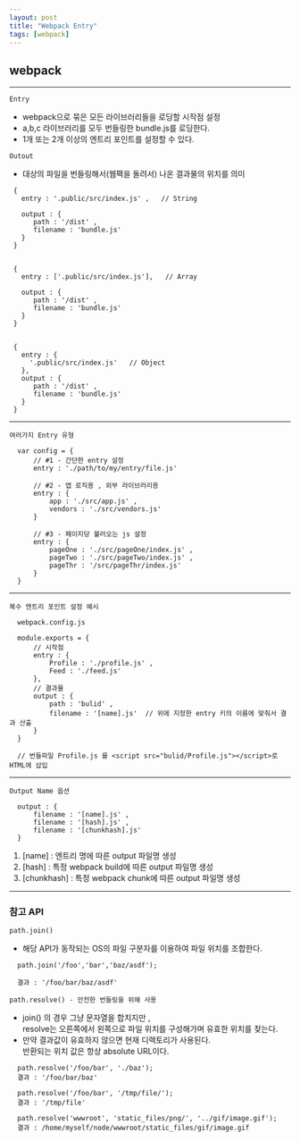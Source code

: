 ```yaml
---
layout: post
title: "Webpack Entry"
tags: [webpack]
---
```


## webpack

***
`
Entry
`
- webpack으로 묶은 모든 라이브러리들을 로딩할 시작점 설정
- a,b,c 라이브러리를 모두 번들링한 bundle.js를 로딩한다.
- 1개 또는 2개 이상의 엔트리 포인트를 설정할 수 있다.

`
Outout
`
- 대상의 파일을 번들링해서(웹팩을 돌려서) 나온 결과물의 위치를 의미

```
 {
   entry : '.public/src/index.js' ,   // String

   output : {
      path : '/dist' ,
      filename : 'bundle.js'
   }
 }  


 {
   entry : ['.public/src/index.js'],   // Array

   output : {
      path : '/dist' ,
      filename : 'bundle.js'
   }
 }


 {
   entry : {
     '.public/src/index.js'   // Object
   },
   output : {
      path : '/dist' ,
      filename : 'bundle.js'
   }
 }
```

***

`여러가지 Entry 유형`
```
  var config = {
      // #1 - 간단한 entry 설정
      entry : './path/to/my/entry/file.js'

      // #2 - 앱 로직용 , 외부 라이브러리용
      entry : {
          app : './src/app.js' ,
          vendors : './src/vendors.js'
      }

      // #3 - 페이지당 불러오는 js 설정
      entry : {
          pageOne : './src/pageOne/index.js' ,
          pageTwo : './src/pageTwo/index.js' ,
          pageThr : '/src/pageThr/index.js'
      }
  }
```

***

`복수 엔트리 포인트 설정 예시`
```
  webpack.config.js

  module.exports = {
      // 시작점
      entry : {     
          Profile : './profile.js' ,
          Feed : './feed.js'
      },
      // 결과물
      output : {
          path : 'bulid' ,
          filename : '[name].js'  // 위에 지정한 entry 키의 이름에 맞춰서 결과 산출
      }
  }

  // 번들파일 Profile.js 를 <script src="bulid/Profile.js"></script>로 HTML에 삽입
```

***

`Output Name 옵션`

```
  output : {
      filename : '[name].js' ,
      filename : '[hash].js' ,
      filename : '[chunkhash].js'
  }
```
1. [name] : 엔트리 명에 따른 output 파일명 생성
1. [hash] : 특정 webpack build에 따른 output 파일명 생성
1. [chunkhash] : 특정 webpack chunk에 따른 output 파일명 생성

***

### 참고 API

`
  path.join()
`

- 해당 API가 동작되는 OS의 파일 구분자를 이용하여 파일 위치를 조합한다.

```
  path.join('/foo','bar','baz/asdf');

  결과 : '/foo/bar/baz/asdf'  
```  

`
  path.resolve() - 안전한 번들링을 위해 사용
`
- join() 의 경우 그냥 문자열을 합치지만 ,  
resolve는 오른쪽에서 왼쪽으로  파일 위치를 구성해가며 유효한 위치를 찾는다.
- 만약 결과값이 유효하지 않으면 현재 디렉토리가 사용된다.   
반환되는 위치 값은 항상 absolute URL이다.

```
  path.resolve('/foo/bar', './baz');
  결과 : '/foo/bar/baz'

  path.resolve('/foo/bar', '/tmp/file/');
  결과 : '/tmp/file'

  path.resolve('wwwroot', 'static_files/png/', '../gif/image.gif');
  결과 : /home/myself/node/wwwroot/static_files/gif/image.gif

```
